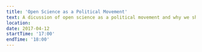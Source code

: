 ```yaml
---
title: 'Open Science as a Political Movement'
text: A dicussion of open science as a political movement and why we should support it. 
location:
date: 2017-04-12
startTime: '17:00'
endTime: '18:00'
---
```

